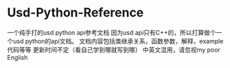 # Usd-Python-Reference
一个纯手打的usd python api参考文档
因为usd api只有C++的，所以打算做个一个usd python的api文档。
文档内容包括类继承关系，函数参数，解释，example代码等等
更新时间不定（看自己学到哪就写到哪）
中英文混用，请忽视my poor English
